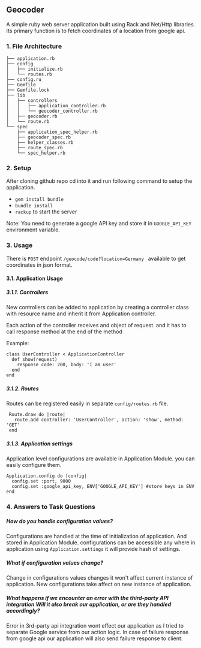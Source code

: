 ## Geocoder 
A simple ruby web server application built using Rack and Net/Http libraries. 
Its primary function is to fetch coordinates of a location from google api.
   
### 1. File Architecture
```
├── application.rb
├── config
│   ├── initialize.rb
│   └── routes.rb
├── config.ru
├── Gemfile
├── Gemfile.lock
├── lib
│   ├── controllers
│   │   ├── application_controller.rb
│   │   └── geocoder_controller.rb
│   ├── geocoder.rb
│   └── route.rb
└── spec
    ├── application_spec_helper.rb
    ├── geocoder_spec.rb
    ├── helper_classes.rb
    ├── route_spec.rb
    └── spec_helper.rb
```

### 2. Setup
After cloning github repo cd into it and run following command to setup the application.

* `gem install bundle`
* `bundle install`
* `rackup` to start the server

Note: You need to generate a google API key and store it in `GOOGLE_API_KEY` environment variable.

### 3. Usage 

There is `POST` endpoint `/geocode/code?location=Germany ` available to get coordinates in json format.

#### 3.1. Application Usage
##### 3.1.1. Controllers 
New controllers can be added to application by creating a controller class with resource name 
and inherit it from Application controller.

Each action of the controller receives and object of request. and it has to call response method at the end of the method

Example: 
```
class UserController < ApplicationController
  def show(request)
    response code: 200, body: 'I am user'
  end 
end 
```

##### 3.1.2. Routes
Routes can be registered easily in separate `config/routes.rb` file.

```
 Route.draw do |route|
   route.add controller: 'UserController', action: 'show', method: 'GET'
 end
 ```
 
##### 3.1.3. Application settings
Application level configurations are available in Application Module. you can easily configure them.

```
Application.config do |config|
  config.set :port, 9000
  config.set :google_api_key, ENV['GOOGLE_API_KEY'] #store keys in ENV
end
```
### 4. Answers to Task Questions 

##### How do you handle configuration values?  
Configurations are handled at the time of initialization of application. And stored in Application Module.
configurations can be accessible any where in application using `Application.settings` it will provide hash of settings.

##### What if configuration values change?
Change in configurations values changes it won't affect current instance of application. New configurations take affect
on new instance of application.

##### What happens if we encounter an error with the third-party API integration Will it also break our application, or are they handled accordingly?
Error in 3rd-party api integration wont effect our application as I tried to separate Google service from our action logic.
In case of failure response from google api our application will also send failure response to client. 

